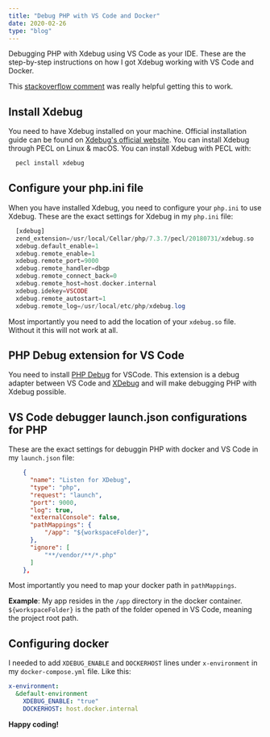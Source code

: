 ```yaml
---
title: "Debug PHP with VS Code and Docker"
date: 2020-02-26
type: "blog"
---
```


Debugging PHP with Xdebug using VS Code as your IDE. These are the step-by-step instructions on how I got Xdebug working with VS Code and Docker.

This [stackoverflow comment](https://stackoverflow.com/a/52805763/5562316) was really helpful getting this to work.

## Install Xdebug

You need to have Xdebug installed on your machine. Official installation guide can be found on [Xdebug's official website](https://xdebug.org/docs/install).
You can install Xdebug through PECL on Linux & macOS. You can install Xdebug with PECL with:

```bash
  pecl install xdebug
```

## Configure your php.ini file

When you have installed Xdebug, you need to configure your `php.ini` to use Xdebug.
These are the exact settings for Xdebug in my `php.ini` file:

```php
  [xdebug]
  zend_extension=/usr/local/Cellar/php/7.3.7/pecl/20180731/xdebug.so
  xdebug.default_enable=1
  xdebug.remote_enable=1
  xdebug.remote_port=9000
  xdebug.remote_handler=dbgp
  xdebug.remote_connect_back=0
  xdebug.remote_host=host.docker.internal
  xdebug.idekey=VSCODE
  xdebug.remote_autostart=1
  xdebug.remote_log=/usr/local/etc/php/xdebug.log
```

Most importantly you need to add the location of your `xdebug.so` file. Without it this will not work at all.

## PHP Debug extension for VS Code

You need to install [PHP Debug](https://marketplace.visualstudio.com/items?itemName=felixfbecker.php-debug) for VSCode. This extension is a debug adapter between VS Code and [XDebug](https://xdebug.org/) and will make debugging PHP with Xdebug possible.

## VS Code debugger launch.json configurations for PHP

These are the exact settings for debuggin PHP with docker and VS Code in my `launch.json` file:

```json
    {
      "name": "Listen for XDebug",
      "type": "php",
      "request": "launch",
      "port": 9000,
      "log": true,
      "externalConsole": false,
      "pathMappings": {
          "/app": "${workspaceFolder}",
      },
      "ignore": [
          "**/vendor/**/*.php"
      ]
    },
```

Most importantly you need to map your docker path in `pathMappings`.

**Example**: My app resides in the `/app` directory in the docker container. `${workspaceFolder}` is the path of the folder opened in VS Code, meaning the project root path.

## Configuring docker

I needed to add `XDEBUG_ENABLE` and `DOCKERHOST` lines under `x-environment` in my `docker-compose.yml` file. Like this:

```yaml
x-environment:
  &default-environment
    XDEBUG_ENABLE: "true"
    DOCKERHOST: host.docker.internal
```

**Happy coding!**